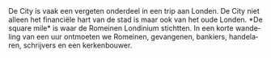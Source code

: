 <div lang="nl">
De City is vaak een vergeten onderdeel in een trip aan Londen. De City niet alleen het financiële hart van de stad is maar ook van het oude Londen. *De square mile* is waar de Romeinen Londinium stichtten. In een korte wandeling van een uur ontmoeten we Romeinen, gevangenen, bankiers, handelaren, schrijvers en een kerkenbouwer.
</div>

